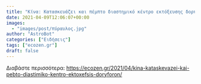 ```yaml
---
title: "Κίνα: Κατασκευάζει και πέμπτο διαστημικό κέντρο εκτόξευσης δορυφόρων"
date: 2021-04-09T12:06:07+00:00
images:
  - "images/post/πύραυλος.jpg"
author: "AstroBot"
categories: ["Ειδήσεις"]
tags: ["ecozen.gr"]
draft: false
---
```




Διαβάστε περισσότερα: https://ecozen.gr/2021/04/kina-kataskevazei-kai-pebto-diastimiko-kentro-ektoxefsis-doryforon/
